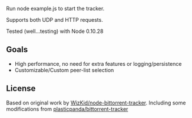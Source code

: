 Run node example.js to start the tracker.

Supports both UDP and HTTP requests.

Tested (well...testing) with Node 0.10.28

## Goals ##

* High performance, no need for extra features or logging/persistence
* Customizable/Custom peer-list selection

## License ##

Based on original work by [WizKid/node-bittorrent-tracker](https://github.com/WizKid/node-bittorrent-tracker).
Including some modifications from [plasticpanda/bittorrent-tracker](https://github.com/plasticpanda/bittorrent-tracker)